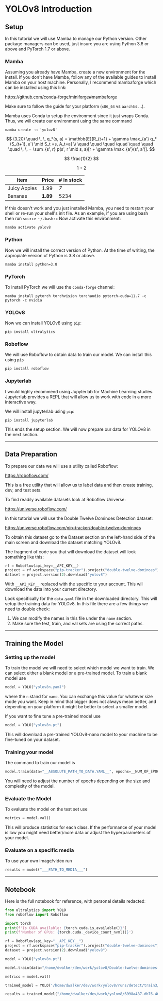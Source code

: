 # YOLOv8 Introduction

## Setup

In this tutorial we will use Mamba to manage our Python version. Other package managers can be used, just insure you are using Python 3.8 or above and PyTorch 1.7 or above.

### Mamba

Assuming you already have Mamba, create a new environment for the install. If you don't have Mamba, follow any of the available guides to install Mamba on your host machine. Personally, I recommend mambaforge which can be installed using this link:

https://github.com/conda-forge/miniforge#mambaforge

Make sure to follow the guide for your platform (`x86_64` vs `aarch64` ...).

Mamba uses Conda to setup the environment since it just wraps Conda. Thus, we will create our environment using the same command

```shell
mamba create -n 'yolov8'
```

$$
(3.20) \quad \, \, q_*(s, a) = \mathbb{E}[R_{t+1} + \gamma \max_{a'} q_* (S_{t+1}, a') \mid S_t =s, A_t=a] \\
\quad \quad \quad \quad \quad \quad  \quad \, \, = \sum_{s', r} p(s', r \mid s, a)[r + \gamma \max_{a'}(s', a')].
$$

$$ \frac{1}{2} $$

$$1+2$$

| Item         | Price    | # In stock |
| ------------ | -------- | ---------- |
| Juicy Apples | 1.99     | _7_        |
| Bananas      | **1.89** | 5234       |

If this doesn't work and you just installed Mamba, you need to restart your shell or re-run your shell's init file. As an example, if you are using bash then run `source ~/.bashrc` Now activate this environment:

```shell
mamba activate yolov8
```

### Python

Now we will install the correct version of Python. At the time of writing, the appropiate version of Python is 3.8 or above.

```shell
mamba install python=3.8
```

### PyTorch

To install PyTorch we will use the `conda-forge` channel:

```shell
mamba install pytorch torchvision torchaudio pytorch-cuda=11.7 -c pytorch -c nvidia
```

### YOLOv8

Now we can install YOLOv8 using `pip`:

```shell
pip install ultralytics
```

### Roboflow

We will use Roboflow to obtain data to train our model. We can install this using `pip`

```shell
pip install roboflow
```

### Jupyterlab

I would highly recommend using Jupyterlab for Machine Learning studies. Jupyterlab provides a REPL that will allow us to work with code in a more interactive way.

We will install jupyterlab using `pip`:

```shell
pip install jupyterlab
```

This ends the setup section. We will now prepare our data for YOLOv8 in the next section.

---

## Data Preparation

To prepare our data we will use a utility called Roboflow:

https://roboflow.com/

This is a free utility that will allow us to label data and then create training, dev, and test sets.

To find readily available datasets look at Roboflow Universe:

https://universe.roboflow.com/

In this tutorial we will use the Double Twelve Dominoes Detection dataset:

https://universe.roboflow.com/pip-tracker/double-twelve-dominoes

To obtain this dataset go to the Dataset section on the left-hand side of the main screen and download the dataset matching YOLOv8.

The fragment of code you that will download the dataset will look something like this:

```python
rf = Roboflow(api_key=__API_KEY__)
project = rf.workspace("pip-tracker").project("double-twelve-dominoes")
dataset = project.version(2).download("yolov8")
```

With `__API_KEY__` replaced with the specific to your account. This will download the data into your current directory.

Look specifically for the `data.yaml` file in the downloaded directory. This will setup the training data for YOLOv8. In this file there are a few things we need to double check:

1. We can modify the names in this file under the `name` section.
2. Make sure the test, train, and val sets are using the correct paths.

---

## Training the Model

### Setting up the model

To train the model we will need to select which model we want to train. We can select either a blank model or a pre-trained model. To train a blank model use

```python
model = YOLO("yolov8n.yaml")
```

where the `n` stand for `nano`. You can exchange this value for whatever size mode you want. Keep in mind that bigger does not always mean better, and depending on your platform it might be better to select a smaller model.

If you want to fine tune a pre-trained model use

```python
model = YOLO("yolov8n.pt")
```

This will download a pre-trained YOLOv8-nano model to your machine to be fine-tuned on your dataset.

### Training your model

The command to train our model is

```python
model.train(data="__ABSOLUTE_PATH_TO_DATA.YAML__", epochs=__NUM_OF_EPOCHS__)  # train the model
```

You will need to adjust the number of epochs depending on the size and complexity of the model.

### Evaluate the Model

To evaluate the model on the test set use

```python
metrics = model.val()
```

This will produce statistics for each class. If the performance of your model is low you might need better/more data or adjust the hyperparameters of your model.

### Evaluate on a specific media

To use your own image/video run

```python
results = model("___PATH_TO_MEDIA___")
```

---

## Notebook

Here is the full notebook for reference, with personal details redacted:

```python
from ultralytics import YOLO
from roboflow import Roboflow
```

```python
import torch
print(f'Is CUDA available: {torch.cuda.is_available()}')
print(f'Number of GPUs: {torch.cuda._device_count_nvml()}')
```

```python
rf = Roboflow(api_key="__API_KEY__")
project = rf.workspace("pip-tracker").project("double-twelve-dominoes")
dataset = project.version(2).download("yolov8")
```

```python
model = YOLO("yolov8n.pt")
```

```python
model.train(data="/home/dwalker/dev/work/yolov8/Double-twelve-dominoes-2/data.yaml", epochs=100)
```

```python
metrics = model.val()
```

```python
trained_model = YOLO('/home/dwalker/dev/work/yolov8/runs/detect/train3/weights/best.pt')
```

```python
results = trained_model("/home/dwalker/dev/work/yolov8/6998a487-db76-4051-bb16-ce6cc9dac0fa.0919efc649321c2c244a6d84503c77c1.webp", augment=True, imgsz=640, show=True)
```
